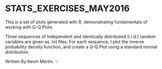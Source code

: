 # STATS_EXERCISES_MAY2016
This is a set of plots generated with R, demonstrating fundamentals of working with Q-Q Plots.

Three sequences of independent and identically distributed (i.i.d.) random variables are given as .txt files. For each sequence, I plot the inverse probability density function, and create a Q-Q Plot using a standard normal distribution.

Written By Kevin Martin. :sparkles:
